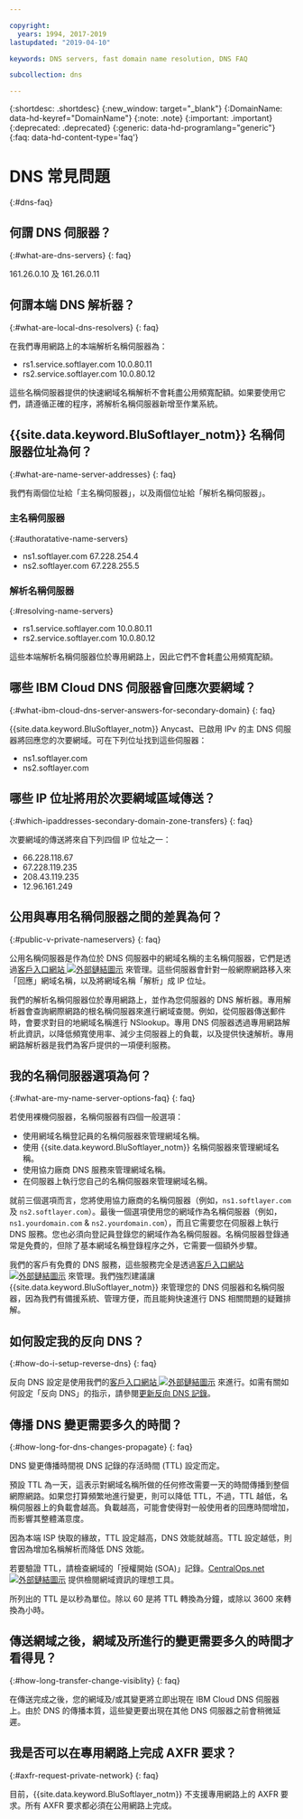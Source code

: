 ```yaml
---

copyright:
  years: 1994, 2017-2019
lastupdated: "2019-04-10"

keywords: DNS servers, fast domain name resolution, DNS FAQ

subcollection: dns

---
```


{:shortdesc: .shortdesc}
{:new_window: target="_blank"}
{:DomainName: data-hd-keyref="DomainName"}
{:note: .note}
{:important: .important}
{:deprecated: .deprecated}
{:generic: data-hd-programlang="generic"}
{:faq: data-hd-content-type='faq'}


# DNS 常見問題
{:#dns-faq}

## 何謂 DNS 伺服器？
{:#what-are-dns-servers}
{: faq}

161.26.0.10 及 161.26.0.11

## 何謂本端 DNS 解析器？
{:#what-are-local-dns-resolvers}
{: faq}

在我們專用網路上的本端解析名稱伺服器為：

* rs1.service.softlayer.com 10.0.80.11
* rs2.service.softlayer.com 10.0.80.12

這些名稱伺服器提供的快速網域名稱解析不會耗盡公用頻寬配額。如果要使用它們，請遵循正確的程序，將解析名稱伺服器新增至作業系統。

## {{site.data.keyword.BluSoftlayer_notm}} 名稱伺服器位址為何？
{:#what-are-name-server-addresses}
{: faq}

我們有兩個位址給「主名稱伺服器」，以及兩個位址給「解析名稱伺服器」。

### 主名稱伺服器
{:#authoratative-name-servers}

* ns1.softlayer.com 67.228.254.4
* ns2.softlayer.com 67.228.255.5

### 解析名稱伺服器
{:#resolving-name-servers}

* rs1.service.softlayer.com 10.0.80.11
* rs2.service.softlayer.com 10.0.80.12

這些本端解析名稱伺服器位於專用網路上，因此它們不會耗盡公用頻寬配額。 

## 哪些 IBM Cloud DNS 伺服器會回應次要網域？
{:#what-ibm-cloud-dns-server-answers-for-secondary-domain}
{: faq}

{{site.data.keyword.BluSoftlayer_notm}} Anycast、已啟用 IPv 的主 DNS 伺服器將回應您的次要網域。可在下列位址找到這些伺服器：

  * ns1.softlayer.com
  * ns2.softlayer.com
  
## 哪些 IP 位址將用於次要網域區域傳送？
{:#which-ipaddresses-secondary-domain-zone-transfers}
{: faq}

次要網域的傳送將來自下列四個 IP 位址之一：

* 66.228.118.67
* 67.228.119.235
* 208.43.119.235
* 12.96.161.249

## 公用與專用名稱伺服器之間的差異為何？
{:#public-v-private-nameservers}
{: faq}

公用名稱伺服器是作為位於 DNS 伺服器中的網域名稱的主名稱伺服器，它們是透過[客戶入口網站 ![外部鏈結圖示](../../icons/launch-glyph.svg "外部鏈結圖示")](https://{DomainName}/) 來管理。這些伺服器會針對一般網際網路移入來「回應」網域名稱，以及將網域名稱「解析」成 IP 位址。

我們的解析名稱伺服器位於專用網路上，並作為您伺服器的 DNS 解析器。專用解析器會查詢網際網路的根名稱伺服器來進行網域查閱。例如，從伺服器傳送郵件時，會要求對目的地網域名稱進行 NSlookup。專用 DNS 伺服器透過專用網路解析此資訊，以降低頻寬使用率、減少主伺服器上的負載，以及提供快速解析。專用網路解析器是我們為客戶提供的一項便利服務。

## 我的名稱伺服器選項為何？
{:#what-are-my-name-server-options-faq}
{: faq}

若使用裸機伺服器，名稱伺服器有四個一般選項：

* 使用網域名稱登記員的名稱伺服器來管理網域名稱。
* 使用 {{site.data.keyword.BluSoftlayer_notm}} 名稱伺服器來管理網域名稱。
* 使用協力廠商 DNS 服務來管理網域名稱。
* 在伺服器上執行您自己的名稱伺服器來管理網域名稱。

就前三個選項而言，您將使用協力廠商的名稱伺服器（例如，`ns1.softlayer.com` 及 `ns2.softlayer.com`）。最後一個選項使用您的網域作為名稱伺服器（例如，`ns1.yourdomain.com` & `ns2.yourdomain.com`），而且它需要您在伺服器上執行 DNS 服務。您也必須向登記員登錄您的網域作為名稱伺服器。名稱伺服器登錄通常是免費的，但除了基本網域名稱登錄程序之外，它需要一個額外步驟。

我們的客戶有免費的 DNS 服務，這些服務完全是透過[客戶入口網站 ![外部鏈結圖示](../../icons/launch-glyph.svg "外部鏈結圖示")](https://{DomainName}/) 來管理。我們強烈建議讓 {{site.data.keyword.BluSoftlayer_notm}} 來管理您的 DNS 伺服器和名稱伺服器，因為我們有備援系統、管理方便，而且能夠快速進行 DNS 相關問題的疑難排解。

## 如何設定我的反向 DNS？
{:#how-do-i-setup-reverse-dns}
{: faq}

反向 DNS 設定是使用我們的[客戶入口網站 ![外部鏈結圖示](../../icons/launch-glyph.svg "外部鏈結圖示")](https://{DomainName}/) 來進行。如需有關如何設定「反向 DNS」的指示，請參閱[更新反向 DNS 記錄](/docs/infrastructure/dns?topic=dns-update-reverse-dns-record)。


## 傳播 DNS 變更需要多久的時間？
{:#how-long-for-dns-changes-propagate}
{: faq}

DNS 變更傳播時間視 DNS 記錄的存活時間 (TTL) 設定而定。

預設 TTL 為一天，這表示對網域名稱所做的任何修改需要一天的時間傳播到整個網際網路。如果您打算頻繁地進行變更，則可以降低 TTL，不過，TTL 越低，名稱伺服器上的負載會越高。負載越高，可能會使得對一般使用者的回應時間增加，而影響其整體滿意度。

因為本端 ISP 快取的緣故，TTL 設定越高，DNS 效能就越高。TTL 設定越低，則會因為增加名稱解析而降低 DNS 效能。

若要驗證 TTL，請檢查網域的「授權開始 (SOA)」記錄。[CentralOps.net ![外部鏈結圖示](../../icons/launch-glyph.svg "外部鏈結圖示")](http://centralops.net/co/) 提供檢閱網域資訊的理想工具。

所列出的 TTL 是以秒為單位。除以 60 是將 TTL 轉換為分鐘，或除以 3600 來轉換為小時。


## 傳送網域之後，網域及所進行的變更需要多久的時間才看得見？
{:#how-long-transfer-change-visiblity}
{: faq}

在傳送完成之後，您的網域及/或其變更將立即出現在 IBM Cloud DNS 伺服器上。由於 DNS 的傳播本質，這些變更要出現在其他 DNS 伺服器之前會稍微延遲。

## 我是否可以在專用網路上完成 AXFR 要求？
{:#axfr-request-private-network}
{: faq}

目前，{{site.data.keyword.BluSoftlayer_notm}} 不支援專用網路上的 AXFR 要求。所有 AXFR 要求都必須在公用網路上完成。
